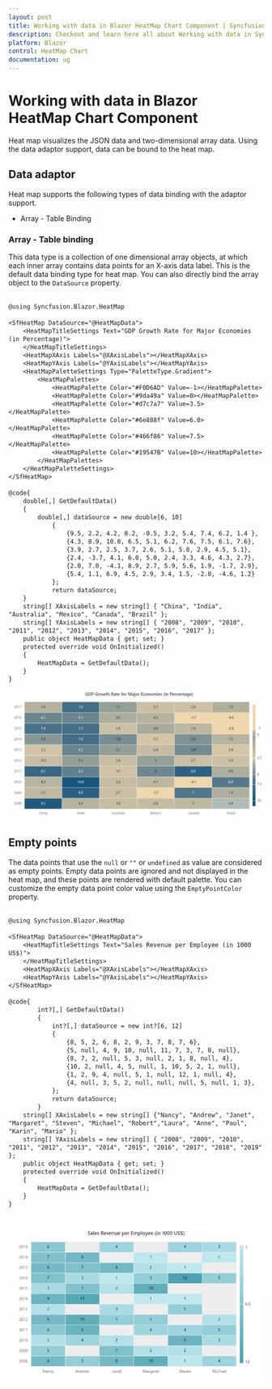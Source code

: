 ```yaml
---
layout: post
title: Working with data in Blazor HeatMap Chart Component | Syncfusion
description: Checkout and learn here all about Working with data in Syncfusion Blazor HeatMap Chart component and more.
platform: Blazor
control: HeatMap Chart
documentation: ug
---
```


# Working with data in Blazor HeatMap Chart Component

Heat map visualizes the JSON data and two-dimensional array data. Using the data adaptor support, data can be bound to the heat map.

## Data adaptor

Heat map supports the following types of data binding with the adaptor support.

* Array - Table Binding

### Array - Table binding

This data type is a collection of one dimensional array objects, at which each inner array contains data points for an X-axis data label. This is the default data binding type for heat map. You can also directly bind the array object to the `DataSource` property.

```cshtml

@using Syncfusion.Blazor.HeatMap

<SfHeatMap DataSource="@HeatMapData">
    <HeatMapTitleSettings Text="GDP Growth Rate for Major Economies (in Percentage)">
    </HeatMapTitleSettings>
    <HeatMapXAxis Labels="@XAxisLabels"></HeatMapXAxis>
    <HeatMapYAxis Labels="@YAxisLabels"></HeatMapYAxis>
    <HeatMapPaletteSettings Type="PaletteType.Gradient">
        <HeatMapPalettes>
            <HeatMapPalette Color="#F0D6AD" Value=-1></HeatMapPalette>
            <HeatMapPalette Color="#9da49a" Value=0></HeatMapPalette>
            <HeatMapPalette Color="#d7c7a7" Value=3.5></HeatMapPalette>
            <HeatMapPalette Color="#6e888f" Value=6.0></HeatMapPalette>
            <HeatMapPalette Color="#466f86" Value=7.5></HeatMapPalette>
            <HeatMapPalette Color="#19547B" Value=10></HeatMapPalette>
        </HeatMapPalettes>
    </HeatMapPaletteSettings>
</SfHeatMap>

@code{
    double[,] GetDefaultData()
    {
        double[,] dataSource = new double[6, 10]
            {
                {9.5, 2.2, 4.2, 8.2, -0.5, 3.2, 5.4, 7.4, 6.2, 1.4 },
                {4.3, 8.9, 10.8, 6.5, 5.1, 6.2, 7.6, 7.5, 6.1, 7.6},
                {3.9, 2.7, 2.5, 3.7, 2.6, 5.1, 5.8, 2.9, 4.5, 5.1},
                {2.4, -3.7, 4.1, 6.0, 5.0, 2.4, 3.3, 4.6, 4.3, 2.7},
                {2.0, 7.0, -4.1, 8.9, 2.7, 5.9, 5.6, 1.9, -1.7, 2.9},
                {5.4, 1.1, 6.9, 4.5, 2.9, 3.4, 1.5, -2.8, -4.6, 1.2}
            };
            return dataSource;
    }
    string[] XAxisLabels = new string[] { "China", "India", "Australia", "Mexico", "Canada", "Brazil" };
    string[] YAxisLabels = new string[] { "2008", "2009", "2010", "2011", "2012", "2013", "2014", "2015", "2016", "2017" };
    public object HeatMapData { get; set; }
    protected override void OnInitialized()
    {
        HeatMapData = GetDefaultData();
    }
}

```

![Heatmap Sample](images/data/ArrayTabel.png)

## Empty points

The data points that use the `null` or `""` or `undefined` as value are considered as empty points. Empty data points are ignored and not displayed in the heat map, and these points are rendered with default palette. You can customize the empty data point color value using the `EmptyPointColor` property.

```cshtml

@using Syncfusion.Blazor.HeatMap

<SfHeatMap DataSource="@HeatMapData">
    <HeatMapTitleSettings Text="Sales Revenue per Employee (in 1000 US$)">
    </HeatMapTitleSettings>
    <HeatMapXAxis Labels="@XAxisLabels"></HeatMapXAxis>
    <HeatMapYAxis Labels="@YAxisLabels"></HeatMapYAxis>
</SfHeatMap>

@code{
        int?[,] GetDefaultData()
        {
            int?[,] dataSource = new int?[6, 12]
            {
                {8, 5, 2, 6, 8, 2, 9, 3, 7, 8, 7, 6},
                {5, null, 4, 9, 10, null, 11, 7, 3, 7, 8, null},
                {8, 7, 2, null, 5, 3, null, 2, 1, 8, null, 4},
                {10, 2, null, 4, 5, null, 1, 10, 5, 2, 1, null},
                {1, 2, 9, 4, null, 5, 1, null, 12, 1, null, 4},
                {4, null, 3, 5, 2, null, null, null, 5, null, 1, 3},
            };
            return dataSource;
        }
    string[] XAxisLabels = new string[] {"Nancy", "Andrew", "Janet", "Margaret", "Steven", "Michael", "Robert","Laura", "Anne", "Paul", "Karin", "Mario" };
    string[] YAxisLabels = new string[] { "2008", "2009", "2010", "2011", "2012", "2013", "2014", "2015", "2016", "2017", "2018", "2019" };
    public object HeatMapData { get; set; }
    protected override void OnInitialized()
    {
        HeatMapData = GetDefaultData();
    }
}


```

![Heatmap Sample](images/data/empty.gif)